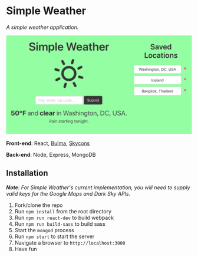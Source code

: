 # Simple Weather

*A simple weather application.*

![Quick glance at the current and upcoming weather](./screenshots/screenshot.png?raw=true)


**Front-end**: React, [Bulma](https://bulma.io/), [Skycons](https://github.com/darkskyapp/skycons)

**Back-end**: Node, Express, MongoDB

## Installation
***Note**: For Simple Weather's current implementation, you will need to supply valid keys for the Google Maps and Dark Sky APIs.*

1. Fork/clone the repo
2. Run `npm install` from the root directory
3. Run `npm run react-dev` to build webpack
4. Run `npm run build-sass` to build sass
5. Start the `mongod` process
6. Run `npm start` to start the server
7. Navigate a browser to `http://localhost:3000`
8. Have fun
